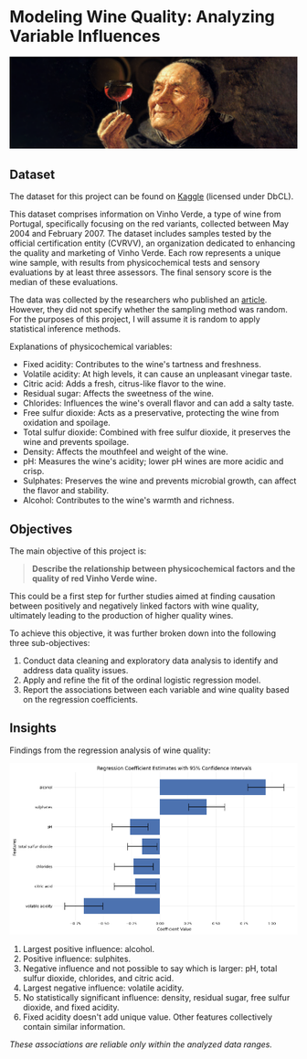 # Modeling Wine Quality: Analyzing Variable Influences

![header](header.png)

## Dataset

The dataset for this project can be found on [Kaggle](https://www.kaggle.com/datasets/uciml/red-wine-quality-cortez-et-al-2009) (licensed under DbCL).

This dataset comprises information on Vinho Verde, a type of wine from Portugal, specifically focusing on the red variants, collected between May 2004 and February 2007. The dataset includes samples tested by the official certification entity (CVRVV), an organization dedicated to enhancing the quality and marketing of Vinho Verde. Each row represents a unique wine sample, with results from physicochemical tests and sensory evaluations by at least three assessors. The final sensory score is the median of these evaluations.

The data was collected by the researchers who published an [article](https://archive.ics.uci.edu/dataset/186/wine+quality). However, they did not specify whether the sampling method was random. For the purposes of this project, I will assume it is random to apply statistical inference methods.

Explanations of physicochemical variables:
- Fixed acidity: Contributes to the wine's tartness and freshness.
- Volatile acidity: At high levels, it can cause an unpleasant vinegar taste.
- Citric acid: Adds a fresh, citrus-like flavor to the wine.
- Residual sugar: Affects the sweetness of the wine.
- Chlorides: Influences the wine's overall flavor and can add a salty taste.
- Free sulfur dioxide: Acts as a preservative, protecting the wine from oxidation and spoilage.
- Total sulfur dioxide: Combined with free sulfur dioxide, it preserves the wine and prevents spoilage.
- Density: Affects the mouthfeel and weight of the wine.
- pH: Measures the wine's acidity; lower pH wines are more acidic and crisp.
- Sulphates: Preserves the wine and prevents microbial growth, can affect the flavor and stability.
- Alcohol: Contributes to the wine's warmth and richness.

## Objectives

The main objective of this project is:

> **Describe the relationship between physicochemical factors and the quality of red Vinho Verde wine.**
 
This could be a first step for further studies aimed at finding causation between positively and negatively linked factors with wine quality, ultimately leading to the production of higher quality wines.

To achieve this objective, it was further broken down into the following three sub-objectives:

1. Conduct data cleaning and exploratory data analysis to identify and address data quality issues.
2. Apply and refine the fit of the ordinal logistic regression model.
3. Report the associations between each variable and wine quality based on the regression coefficients.

## Insights

Findings from the regression analysis of wine quality:

![coefficients](regression_coefficients.png)

1. Largest positive influence: alcohol.
2. Positive influence: sulphites.
3. Negative influence and not possible to say which is larger: pH, total sulfur dioxide, chlorides, and citric acid.
4. Largest negative influence: volatile acidity.
5. No statistically significant influence: density, residual sugar, free sulfur dioxide, and fixed acidity.
6. Fixed acidity doesn't add unique value. Other features collectively contain similar information.

*These associations are reliable only within the analyzed data ranges.*

